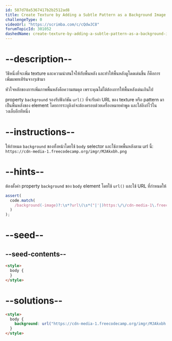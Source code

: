 ```yaml
---
id: 587d78a5367417b2b2512ad8
title: Create Texture by Adding a Subtle Pattern as a Background Image
challengeType: 0
videoUrl: "https://scrimba.com/c/cQdwJC8"
forumTopicId: 301052
dashedName: create-texture-by-adding-a-subtle-pattern-as-a-background-image
---
```


# --description--

วิธีหนึ่งที่จะเพิ่ม texture และความน่าสนใจให้กับพื้นหลัง และทำให้พื้นหลังดูโดดเด่นขึ้น ก็คือการเพิ่มแพทเทิร์นจางๆเข้ามา

หัวใจหลักของการเพิ่มภาพพื้นหลังคือความสมดุล เพราะคุณไม่ได้ต้องการให้พื้นหลังเด่นเกินไป

property `background` รองรับฟังก์ชัน `url()` ที่จะรับค่า URL ของ texture หรือ pattern มาเป็นพื้นหลังของ element
โดยการระบุลิงก์จะต้องครอบด้วยเครื่องหมายคำพูด และใส่ลิงก์ไว้ในวงเล็บอีกทีหนึ่ง

# --instructions--

ให้กำหนด `background` ของทั้งหน้าโดยใช้ `body` selector และใช้ภาพพื้นหลังตาม url นี้: `https://cdn-media-1.freecodecamp.org/imgr/MJAkxbh.png`

# --hints--

ต้องตั้งค่า property `background` ของ `body` element โดยใช้ `url()` และใช้ URL ที่กำหนดให้

```js
assert(
  code.match(
    /background(-image)?:\s*?url\(\s*("|'|)https:\/\/cdn-media-1\.freecodecamp\.org\/imgr\/MJAkxbh\.png\2\s*\)/gi
  )
);
```

# --seed--

## --seed-contents--

```html
<style>
  body {
  }
</style>
```

# --solutions--

```html
<style>
  body {
    background: url("https://cdn-media-1.freecodecamp.org/imgr/MJAkxbh.png");
  }
</style>
```
